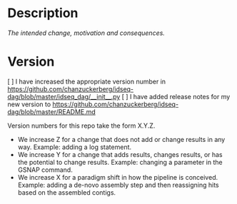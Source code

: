 # Description
*The intended change, motivation and consequences.*

# Version
[ ] I have increased the appropriate version number in https://github.com/chanzuckerberg/idseq-dag/blob/master/idseq_dag/__init__.py
[ ] I have added release notes for my new version to https://github.com/chanzuckerberg/idseq-dag/blob/master/README.md

Version numbers for this repo take the form X.Y.Z.
- We increase Z for a change that does not add or change results in any way. Example: adding a log statement.
- We increase Y for a change that adds results, changes results, or has the potential to change results. Example: changing a parameter in the GSNAP command.
- We increase X for a paradigm shift in how the pipeline is conceived. Example: adding a de-novo assembly step and then reassigning hits based on the assembled contigs.
